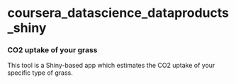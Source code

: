 # coursera_datascience_dataproducts_shiny

### CO2 uptake of your grass

This tool is a Shiny-based app which estimates the CO2 uptake of your specific type of grass.
